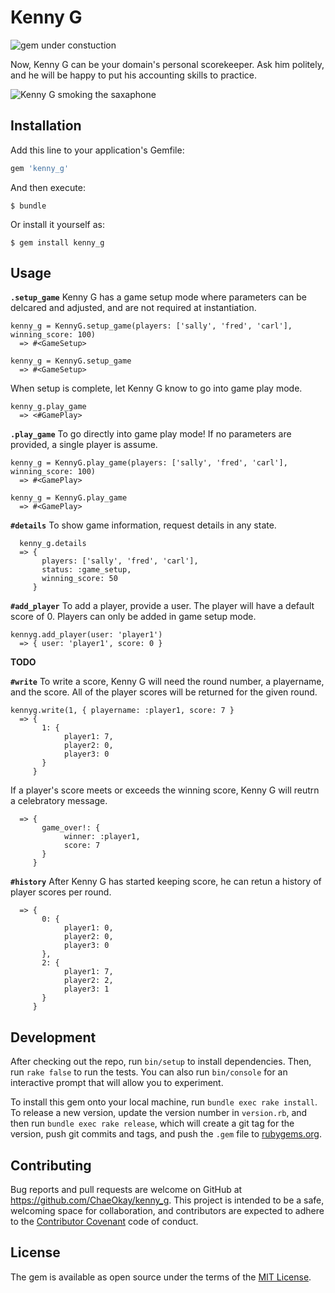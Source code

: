 # Kenny G

![gem under constuction](http://www.widdiful.co.uk/90/construction1.gif)

Now, Kenny G can be your domain's personal scorekeeper. Ask him politely, and he will be happy to put his accounting skills to practice.

![Kenny G smoking the saxaphone](http://33.media.tumblr.com/tumblr_lrfkpnKoei1ql60fno1_400.gif)


## Installation

Add this line to your application's Gemfile:

```ruby
gem 'kenny_g'
```

And then execute:

    $ bundle

Or install it yourself as:

    $ gem install kenny_g

## Usage

**`.setup_game`**
Kenny G has a game setup mode where parameters can be delcared and adjusted, and are not required at instantiation.

```
kenny_g = KennyG.setup_game(players: ['sally', 'fred', 'carl'], winning_score: 100)
  => #<GameSetup>

kenny_g = KennyG.setup_game
  => #<GameSetup>
```

When setup is complete, let Kenny G know to go into game play mode.

```
kenny_g.play_game
  => <#GamePlay>
```

**`.play_game`**
To go directly into game play mode! If no parameters are provided, a single player is assume.

```
kenny_g = KennyG.play_game(players: ['sally', 'fred', 'carl'], winning_score: 100)
  => #<GamePlay>

kenny_g = KennyG.play_game
  => #<GamePlay>
```

**`#details`**
To show game information, request details in any state.

```
  kenny_g.details
  => {
       players: ['sally', 'fred', 'carl'],
       status: :game_setup,
       winning_score: 50
     }
```

**`#add_player`**
To add a player, provide a user. The player will have a default
score of 0. Players can only be added in game setup mode.

```
kennyg.add_player(user: 'player1')
  => { user: 'player1', score: 0 }
```

**TODO**


**`#write`**
To write a score, Kenny G will need the round number, a playername, and
the score. All of the player scores will be returned for the given round.

```
kennyg.write(1, { playername: :player1, score: 7 }
  => {
       1: {
            player1: 7,
            player2: 0,
            player3: 0
       }
     }
```

If a player's score meets or exceeds the winning score, Kenny G will
reutrn a celebratory message.

```
  => {
       game_over!: {
            winner: :player1,
            score: 7
       }
     }

```

**`#history`**
After Kenny G has started keeping score, he can retun a history of
player scores per round.

```
  => {
       0: {
            player1: 0,
            player2: 0,
            player3: 0
       },
       2: {
            player1: 7,
            player2: 2,
            player3: 1
       }
     }
```



## Development

After checking out the repo, run `bin/setup` to install dependencies. Then, run `rake false` to run the tests. You can also run `bin/console` for an interactive prompt that will allow you to experiment.

To install this gem onto your local machine, run `bundle exec rake install`. To release a new version, update the version number in `version.rb`, and then run `bundle exec rake release`, which will create a git tag for the version, push git commits and tags, and push the `.gem` file to [rubygems.org](https://rubygems.org).

## Contributing

Bug reports and pull requests are welcome on GitHub at https://github.com/ChaeOkay/kenny_g. This project is intended to be a safe, welcoming space for collaboration, and contributors are expected to adhere to the [Contributor Covenant](contributor-covenant.org) code of conduct.


## License

The gem is available as open source under the terms of the [MIT License](http://opensource.org/licenses/MIT).
